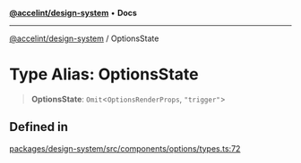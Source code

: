 [**@accelint/design-system**](../README.md) • **Docs**

***

[@accelint/design-system](../README.md) / OptionsState

# Type Alias: OptionsState

> **OptionsState**: `Omit`\<`OptionsRenderProps`, `"trigger"`\>

## Defined in

[packages/design-system/src/components/options/types.ts:72](https://github.com/gohypergiant/standard-toolkit/blob/258694cea8ed8bbd956b3cf5da47c2c9debcf127/packages/design-system/src/components/options/types.ts#L72)
